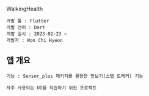 WalkingHealth
```
개발 툴 : Flutter
개발 언어 : Dart
개발 일시 : 2023-02-23 ~
개발자 : Won Chi Hyeon
```

## 앱 개요
```
기능 : Sensor_plus 패키지를 활용한 만보기(스텝 트래커) 기능

자주 사용되는 UI를 학습하기 위한 프로젝트
```
